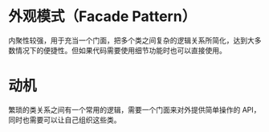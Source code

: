 # 外观模式（Facade Pattern）

内聚性较强，用于充当一个门面，把多个类之间复杂的逻辑关系所简化，达到大多数情况下的便捷性。但如果代码需要使用细节功能时也可以直接使用。

# 动机

繁琐的类关系之间有一个常用的逻辑，需要一个门面来对外提供简单操作的 API，同时也需要可以让自己组织这些类。